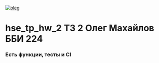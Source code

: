 [![oleg](https://github.com/Holew-HSE/hse_tp_hw_2_ole/actions/workflows/main.yml/badge.svg?event=push)](https://github.com/Holew-HSE/hse_tp_hw_2_ole/actions/workflows/main.yml)
# hse_tp_hw_2 ТЗ 2 Олег Махайлов ББИ 224


### Есть функции, тесты и CI
